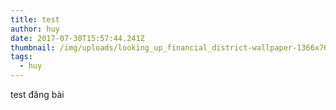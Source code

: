 ```yaml
---
title: test
author: huy
date: 2017-07-30T15:57:44.241Z
thumbnail: /img/uploads/looking_up_financial_district-wallpaper-1366x768.jpg
tags:
  - huy
---
```

test đăng bài
